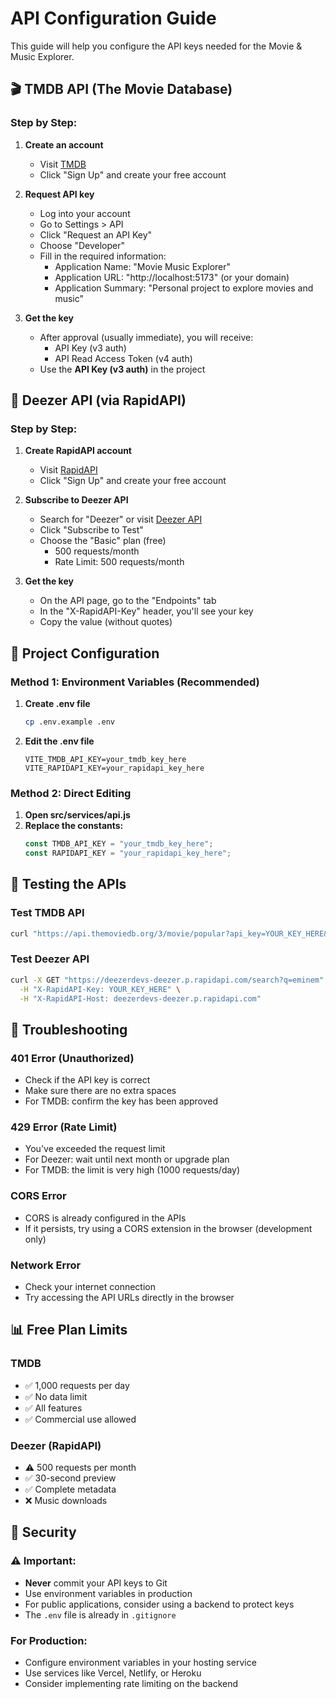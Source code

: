 # API Configuration Guide

This guide will help you configure the API keys needed for the Movie & Music Explorer.

## 🎬 TMDB API (The Movie Database)

### Step by Step:

1. **Create an account**

   - Visit [TMDB](https://www.themoviedb.org/)
   - Click "Sign Up" and create your free account

2. **Request API key**

   - Log into your account
   - Go to Settings > API
   - Click "Request an API Key"
   - Choose "Developer"
   - Fill in the required information:
     - Application Name: "Movie Music Explorer"
     - Application URL: "http://localhost:5173" (or your domain)
     - Application Summary: "Personal project to explore movies and music"

3. **Get the key**
   - After approval (usually immediate), you will receive:
     - API Key (v3 auth)
     - API Read Access Token (v4 auth)
   - Use the **API Key (v3 auth)** in the project

## 🎵 Deezer API (via RapidAPI)

### Step by Step:

1. **Create RapidAPI account**

   - Visit [RapidAPI](https://rapidapi.com/)
   - Click "Sign Up" and create your free account

2. **Subscribe to Deezer API**

   - Search for "Deezer" or visit [Deezer API](https://rapidapi.com/deezerdevs/api/deezer-1/)
   - Click "Subscribe to Test"
   - Choose the "Basic" plan (free)
     - 500 requests/month
     - Rate Limit: 500 requests/month

3. **Get the key**
   - On the API page, go to the "Endpoints" tab
   - In the "X-RapidAPI-Key" header, you'll see your key
   - Copy the value (without quotes)

## 🔧 Project Configuration

### Method 1: Environment Variables (Recommended)

1. **Create .env file**

   ```bash
   cp .env.example .env
   ```

2. **Edit the .env file**
   ```env
   VITE_TMDB_API_KEY=your_tmdb_key_here
   VITE_RAPIDAPI_KEY=your_rapidapi_key_here
   ```

### Method 2: Direct Editing

1. **Open src/services/api.js**
2. **Replace the constants:**
   ```javascript
   const TMDB_API_KEY = "your_tmdb_key_here";
   const RAPIDAPI_KEY = "your_rapidapi_key_here";
   ```

## 🧪 Testing the APIs

### Test TMDB API

```bash
curl "https://api.themoviedb.org/3/movie/popular?api_key=YOUR_KEY_HERE&language=en-US"
```

### Test Deezer API

```bash
curl -X GET "https://deezerdevs-deezer.p.rapidapi.com/search?q=eminem" \
  -H "X-RapidAPI-Key: YOUR_KEY_HERE" \
  -H "X-RapidAPI-Host: deezerdevs-deezer.p.rapidapi.com"
```

## 🚨 Troubleshooting

### 401 Error (Unauthorized)

- Check if the API key is correct
- Make sure there are no extra spaces
- For TMDB: confirm the key has been approved

### 429 Error (Rate Limit)

- You've exceeded the request limit
- For Deezer: wait until next month or upgrade plan
- For TMDB: the limit is very high (1000 requests/day)

### CORS Error

- CORS is already configured in the APIs
- If it persists, try using a CORS extension in the browser (development only)

### Network Error

- Check your internet connection
- Try accessing the API URLs directly in the browser

## 📊 Free Plan Limits

### TMDB

- ✅ 1,000 requests per day
- ✅ No data limit
- ✅ All features
- ✅ Commercial use allowed

### Deezer (RapidAPI)

- ⚠️ 500 requests per month
- ✅ 30-second preview
- ✅ Complete metadata
- ❌ Music downloads

## 🔐 Security

### ⚠️ Important:

- **Never** commit your API keys to Git
- Use environment variables in production
- For public applications, consider using a backend to protect keys
- The `.env` file is already in `.gitignore`

### For Production:

- Configure environment variables in your hosting service
- Use services like Vercel, Netlify, or Heroku
- Consider implementing rate limiting on the backend
